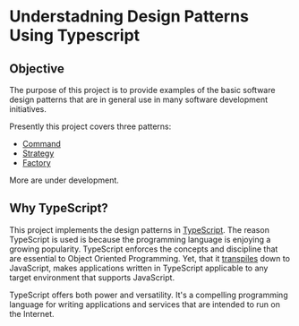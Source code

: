 # Understadning Design Patterns Using Typescript

## Objective

The purpose of this project is to provide examples of the basic software design patterns that are in general use in many software development initiatives.

Presently this project covers three patterns:

* [Command](./command)
* [Strategy](./strategy)
* [Factory](./factory)

More are under development.

## Why TypeScript?

This project implements the design patterns in [TypeScript](https://www.typescriptlang.org/). The reason TypeScript is used is because the programming language is enjoying a growing popularity. TypeScript enforces the concepts and discipline that are essential to Object Oriented Programming. Yet, that it [transpiles](https://en.wikipedia.org/wiki/Source-to-source_compiler) down to JavaScript, makes applications written in TypeScript applicable to any target environment that supports JavaScript. 

TypeScript offers both power and versatility. It's a compelling programming language for writing applications and services that are intended to run on the Internet.




